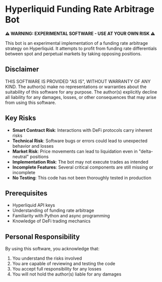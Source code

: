 # Hyperliquid Funding Rate Arbitrage Bot

**⚠️ WARNING: EXPERIMENTAL SOFTWARE - USE AT YOUR OWN RISK ⚠️**

This bot is an experimental implementation of a funding rate arbitrage strategy on Hyperliquid. It attempts to profit from funding rate differentials between spot and perpetual markets by taking opposing positions.

## Disclaimer

THIS SOFTWARE IS PROVIDED "AS IS", WITHOUT WARRANTY OF ANY KIND. The author(s) make no representations or warranties about the suitability of this software for any purpose. The author(s) explicitly decline all liability for any damages, losses, or other consequences that may arise from using this software.

## Key Risks

- **Smart Contract Risk**: Interactions with DeFi protocols carry inherent risks
- **Technical Risk**: Software bugs or errors could lead to unexpected behavior and losses
- **Market Risk**: Price movements can lead to liquidation even in "delta-neutral" positions
- **Implementation Risk**: The bot may not execute trades as intended
- **Incomplete Features**: Several critical components are still missing or incomplete
- **No Testing**: This code has not been thoroughly tested in production

## Prerequisites

- Hyperliquid API keys
- Understanding of funding rate arbitrage
- Familiarity with Python and async programming
- Knowledge of DeFi trading mechanics

## Personal Responsibility

By using this software, you acknowledge that:
1. You understand the risks involved
2. You are capable of reviewing and testing the code
3. You accept full responsibility for any losses
4. You will not hold the author(s) liable for any damages
